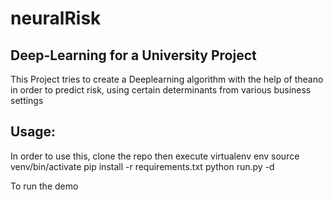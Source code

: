 # neuralRisk
## Deep-Learning for a University Project 
This Project tries to create a Deeplearning algorithm with the help of theano in order to predict risk, using certain determinants from various business settings

## Usage:
In order to use this, clone the repo then execute
virtualenv env
source venv/bin/activate
pip install -r requirements.txt
python run.py -d 

To run the demo
